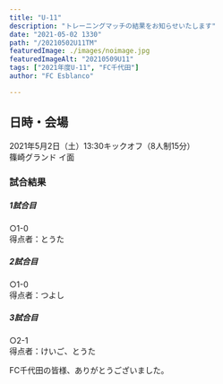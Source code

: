 ```yaml
---
title: "U-11"
description: "トレーニングマッチの結果をお知らせいたします"
date: "2021-05-02 1330"
path: "/20210502U11TM"
featuredImage: ./images/noimage.jpg
featuredImageAlt: "20210509U11"
tags: ["2021年度U-11", "FC千代田"]
author: "FC Esblanco"

---
```



## 日時・会場

2021年5月2日（土）13:30キックオフ（8人制15分）  
篠崎グランド イ面  

### 試合結果

#####  1試合目  
○1-0  
得点者：とうた

##### 2試合目  
○1-0  
得点者：つよし

#####  3試合目  
○2-1  
得点者：けいご、とうた



FC千代田の皆様、ありがとうございました。
